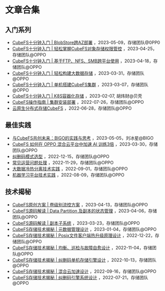 # 文章合集

## 入门系列

- [CubeFS十分钟入门 | BlobStore跨AZ部署](https://mp.weixin.qq.com/s/HEgeVRITyoMF93fm3mXmqA) ，2023-05-09，存储团队@0PP0
- [CubeFS十分钟入门 | 轻松掌握CubeFS对象存储权限管控](https://mp.weixin.qq.com/s/dJ2e5XDyVth3HL1UWR7fvw) ，2023-04-25，存储团队@OPPO
- [CubeFS十分钟入门 | 基于FTP、NFS、SMB跨平台使用](https://mp.weixin.qq.com/s/PyOwFzOSZK0pe6Xd0MnHJQ) ，2023-04-18，存储团队@OPPO
- [CubeFS十分钟入门 | 轻松构建大数据存储](https://mp.weixin.qq.com/s/MHSK4hG6omHajtrJcrjzvw) ，2023-03-31，存储团队@OPPO
- [CubeFS十分钟入门 | 单机搭建CubeFS集群](https://mp.weixin.qq.com/s/_-CcKBbNBRyR6mHkfNZIdw) ，2023-03-07，存储团队@OPPO
- [CubeFS十分钟入门 | K8S容器化存储](https://mp.weixin.qq.com/s/RgpunU_j2ggE679B5y0sbQ) ，2023-02-07, 胡炜财@贝壳
- [CubeFS操作指南 | 集群安装部署](https://mp.weixin.qq.com/s/B98CJ_gh-ViPlDKXkmptTA) ，2022-07-26，存储团队@OPPO
- [云原生分布式存储CubeFS](https://mp.weixin.qq.com/s/mhxODmVEkSLhH8EqgJzcuQ) ，2022-06-28，存储团队@OPPO

## 最佳实践

- [与CubeFS共创未来：BIGO的实践与思考](https://mp.weixin.qq.com/s/X5c14U55O2g0bT3bxJWFbg) ，2023-05-05，刘冰星@BIGO
- [CubeFS 如何在 OPPO 混合云平台中加速 AI 训练3倍](https://mp.weixin.qq.com/s/9el9S66eDhqAKU2vvpJW3Q) ，2023-03-30，存储团队@OPPO
- [纠删码模式选型](https://mp.weixin.qq.com/s/v-fFJZtDY2_9loHWAnPXqA) ，2022-12-15，存储团队@OPPO
- [常见运营问题处理](https://mp.weixin.qq.com/s/cH9xw5sK80RIkkZWpyd4qA) ，2022-11-29，存储团队@OPPO
- [大数据冷热分离技术实践](https://mp.weixin.qq.com/s/F9_Ix1lkAfn0b05hoWlVwg) ，2022-09-01，存储团队@OPPO
- [机器学习平台技术实践](https://mp.weixin.qq.com/s/RB1iYn850vfnwE37-UDhdA) ，2022-08-09，存储团队@OPPO

## 技术揭秘

- [CubeFS原创方案 | 卷级别流控方案](https://mp.weixin.qq.com/s/ytBvK3MazOzm3uDtzRBwaw) ，2023-04-13，存储团队@OPPO
- [CubeFS源码解读 | Data Partition 及副本的状态管理](https://mp.weixin.qq.com/s/ICpXE3e1Vu497hmvUyzI5Q) ，2023-04-06，存储团队@OPPO
- [CubeFS源码解读 | 副本子系统](https://mp.weixin.qq.com/s/Ryw4BLlVoysX5jeNFLpdig) ，2023-03-23，存储团队@OPPO
- [CubeFS存储技术揭秘 | 元数据管理设计](https://mp.weixin.qq.com/s/_PwSANyJZZuFst1SOolNGQ) ，2023-01-04，存储团队@OPPO
- [CubeFS存储技术揭秘 | Posix文件客户端热升级原理设计](https://mp.weixin.qq.com/s/AUcOjcXOIs4ba1vvnu0-3Q) ，2022-12-22，存储团队@OPPO
- [CubeFS存储技术揭秘 | 均衡、巡检与故障自愈设计](https://mp.weixin.qq.com/s/CUfaEKUqvQ6UekcTDqkMqQ) ，2022-11-04，存储团队@OPPO
- [CubeFS存储技术揭秘 | 纠删码单机存储引擎设计](https://mp.weixin.qq.com/s/jCdvwueQrjeIbwAADzb_7Q) ，2022-10-13，存储团队@OPPO
- [CubeFS存储技术揭秘 | 混合云加速设计](https://mp.weixin.qq.com/s/kkUvZUMhg-qmy6Bw_RM2xw) ，2022-09-16，存储团队@OPPO
- [CubeFS存储技术揭秘 | 纠删码引擎系统设计](https://mp.weixin.qq.com/s/Bx2QM3p7Tz-2y6IGlXAdKA) ，2022-07-21，存储团队@OPPO